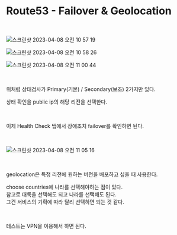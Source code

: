 # Route53 - Failover & Geolocation

<br>

![스크린샷 2023-04-08 오전 10 57 19](https://user-images.githubusercontent.com/81137234/230698312-43dd1b8e-649c-44e8-ad4c-202ff6aa4363.png)

![스크린샷 2023-04-08 오전 10 58 26](https://user-images.githubusercontent.com/81137234/230698338-389fcb2d-f806-4e2b-8632-c036728868b9.png)

![스크린샷 2023-04-08 오전 11 00 44](https://user-images.githubusercontent.com/81137234/230698390-309b6d16-2ab6-4409-81be-9318878297cc.png)

<br>

위처럼 상태검사가 Primary(기본) / Secondary(보조) 2가지만 있다.  

상태 확인을 public ip의 해당 리전을 선택한다.

<br>

이제 Health Check 탭에서 장애조치 failover를 확인하면 된다.  

<br>

![스크린샷 2023-04-08 오전 11 05 16](https://user-images.githubusercontent.com/81137234/230698544-270b3edc-f1f7-45ca-a712-b7ee56574581.png)

<br>

geolocation은 특정 리전에 원하는 버전을 배포하고 싶을 때 사용한다.  

choose countries에 나라를 선택해야하는 점이 있다.  
참고로 대룩을 선택해도 되고 나라를 선택해도 된다.  
그건 서비스의 기획에 따라 달리 선택하면 되는 것 같다.  

<br>

테스트는 VPN을 이용해서 하면 된다.

<br>
